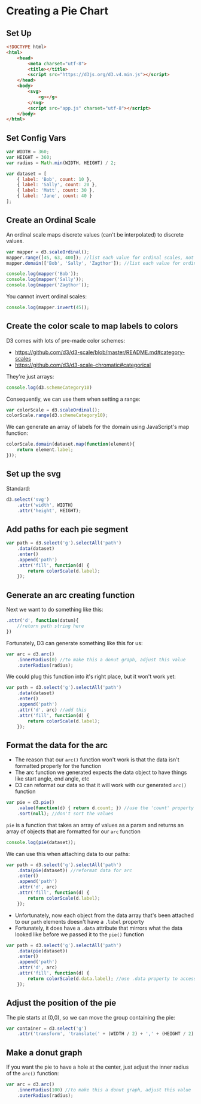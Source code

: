 # Creating a Pie Chart

## Set Up

```html
<!DOCTYPE html>
<html>
    <head>
        <meta charset="utf-8">
        <title></title>
        <script src="https://d3js.org/d3.v4.min.js"></script>
    </head>
    <body>
        <svg>
            <g></g>
        </svg>
        <script src="app.js" charset="utf-8"></script>
    </body>
</html>
```

## Set Config Vars

```javascript
var WIDTH = 360;
var HEIGHT = 360;
var radius = Math.min(WIDTH, HEIGHT) / 2;

var dataset = [
    { label: 'Bob', count: 10 },
    { label: 'Sally', count: 20 },
    { label: 'Matt', count: 30 },
    { label: 'Jane', count: 40 }
];
```

## Create an Ordinal Scale

An ordinal scale maps discrete values (can't be interpolated) to discrete values.

```javascript
var mapper = d3.scaleOrdinal();
mapper.range([45, 63, 400]); //list each value for ordinal scales, not min/max
mapper.domain(['Bob', 'Sally', 'Zagthor']); //list each value for ordinal scales, not min/max

console.log(mapper('Bob'));
console.log(mapper('Sally'));
console.log(mapper('Zagthor'));
```

You cannot invert ordinal scales:

```javascript
console.log(mapper.invert(45));
```

## Create the color scale to map labels to colors

D3 comes with lots of pre-made color schemes:

- https://github.com/d3/d3-scale/blob/master/README.md#category-scales
- https://github.com/d3/d3-scale-chromatic#categorical

They're just arrays:

```javascript
console.log(d3.schemeCategory10)
```

Consequently, we can use them when setting a range:

```javascript
var colorScale = d3.scaleOrdinal();
colorScale.range(d3.schemeCategory10);
```

We can generate an array of labels for the domain using JavaScript's map function:

```javascript
colorScale.domain(dataset.map(function(element){
    return element.label;
}));
```

## Set up the svg

Standard:

```javascript
d3.select('svg')
    .attr('width', WIDTH)
    .attr('height', HEIGHT);
```

## Add paths for each pie segment

```javascript
var path = d3.select('g').selectAll('path')
    .data(dataset)
    .enter()
    .append('path')
    .attr('fill', function(d) {
        return colorScale(d.label);
    });
```

## Generate an arc creating function

Next we want to do something like this:

```javascript
.attr('d', function(datum){
    //return path string here
})
```

Fortunately, D3 can generate something like this for us:

```javascript
var arc = d3.arc()
    .innerRadius(0) //to make this a donut graph, adjust this value
    .outerRadius(radius);
```

We could plug this function into it's right place, but it won't work yet:

```javascript
var path = d3.select('g').selectAll('path')
    .data(dataset)
    .enter()
    .append('path')
    .attr('d', arc) //add this
    .attr('fill', function(d) {
        return colorScale(d.label);
    });
```

## Format the data for the arc

- The reason that our `arc()` function won't work is that the data isn't formatted properly for the function
- The arc function we generated expects the data object to have things like start angle, end angle, etc
- D3 can reformat our data so that it will work with our generated `arc()` function

```javascript
var pie = d3.pie()
    .value(function(d) { return d.count; }) //use the 'count' property each value in the original array to determine how big the piece of pie should be
    .sort(null); //don't sort the values
```

`pie` is a function that takes an array of values as a param and returns an array of objects that are formatted for our `arc` function

```javascript
console.log(pie(dataset));
```

We can use this when attaching data to our paths:

```javascript
var path = d3.select('g').selectAll('path')
    .data(pie(dataset)) //reformat data for arc
    .enter()
    .append('path')
    .attr('d', arc)
    .attr('fill', function(d) {
        return colorScale(d.label);
    });
```

- Unfortunately, now each object from the data array that's been attached to our `path` elements doesn't have a `.label` property
- Fortunately, it does have a `.data` attribute that mirrors what the data looked like before we passed it to the `pie()` function

```javascript
var path = d3.select('g').selectAll('path')
    .data(pie(dataset))
    .enter()
    .append('path')
    .attr('d', arc)
    .attr('fill', function(d) {
        return colorScale(d.data.label); //use .data property to access original data
    });
```

## Adjust the position of the pie

The pie starts at (0,0), so we can move the group containing the pie:

```javascript
var container = d3.select('g')
    .attr('transform', 'translate(' + (WIDTH / 2) + ',' + (HEIGHT / 2) + ')'); //pie center is at 0,0
```

## Make a donut graph

If you want the pie to have a hole at the center, just adjust the inner radius of the `arc()` function:

```javascript
var arc = d3.arc()
    .innerRadius(100) //to make this a donut graph, adjust this value
    .outerRadius(radius);
```
